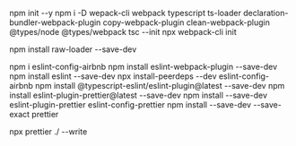 npm init --y
npm i -D wepack-cli webpack typescript ts-loader declaration-bundler-webpack-plugin copy-webpack-plugin clean-webpack-plugin @types/node @types/webpack
tsc --init
npx webpack-cli init

npm install raw-loader --save-dev

npm i eslint-config-airbnb
npm install eslint-webpack-plugin --save-dev
npm install eslint --save-dev
npx install-peerdeps --dev eslint-config-airbnb
npm install @typescript-eslint/eslint-plugin@latest --save-dev
npm install eslint-plugin-prettier@latest --save-dev
npm install --save-dev eslint-plugin-prettier eslint-config-prettier
npm install --save-dev --save-exact prettier

npx prettier ./ --write
